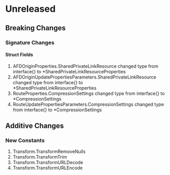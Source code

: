 # Unreleased

## Breaking Changes

### Signature Changes

#### Struct Fields

1. AFDOriginProperties.SharedPrivateLinkResource changed type from interface{} to *SharedPrivateLinkResourceProperties
1. AFDOriginUpdatePropertiesParameters.SharedPrivateLinkResource changed type from interface{} to *SharedPrivateLinkResourceProperties
1. RouteProperties.CompressionSettings changed type from interface{} to *CompressionSettings
1. RouteUpdatePropertiesParameters.CompressionSettings changed type from interface{} to *CompressionSettings

## Additive Changes

### New Constants

1. Transform.TransformRemoveNulls
1. Transform.TransformTrim
1. Transform.TransformURLDecode
1. Transform.TransformURLEncode
